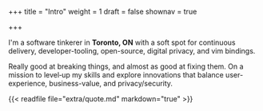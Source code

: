 +++
title = "Intro"
weight = 1
draft = false
shownav = true

+++

I'm a software tinkerer in **Toronto, ON** with a soft spot for continuous delivery, developer-tooling, open-source, digital privacy, and vim bindings.

Really good at breaking things, and almost as good at fixing them.
On a mission to level‐up my skills and explore innovations that balance user-experience, business-value, and privacy/security.

{{< readfile file="extra/quote.md" markdown="true" >}}
